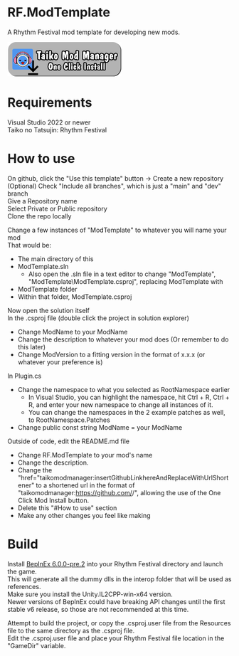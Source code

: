 # RF.ModTemplate
 A Rhythm Festival mod template for developing new mods.
 
 <a href="taikomodmanager:insertGithubLinkhereAndReplaceWithUrlShortener"> <img src="Resources/InstallButton.png" alt="One-click Install using the Taiko Mod Manager" width="256"/> </a>
 
# Requirements
 Visual Studio 2022 or newer\
 Taiko no Tatsujin: Rhythm Festival
 
 
# How to use
 On github, click the "Use this template" button -> Create a new repository\
 (Optional) Check "Include all branches", which is just a "main" and "dev" branch\
 Give a Repository name\
 Select Private or Public repository\
 Clone the repo locally

 Change a few instances of "ModTemplate" to whatever you will name your mod <ModName>\
 That would be:
 - The main directory of this
 - ModTemplate.sln
    - Also open the .sln file in a text editor to change "ModTemplate", "ModTemplate\ModTemplate.csproj", replacing ModTemplate with <ModName>
 - ModTemplate folder
 - Within that folder, ModTemplate.csproj
 
 Now open the solution itself\
 In the .csproj file (double click the <ModName> project in solution explorer)
 - Change ModName to your ModName
 - Change the description to whatever your mod does (Or remember to do this later)
 - Change ModVersion to a fitting version in the format of x.x.x (or whatever your preference is)

 In Plugin.cs
 - Change the namespace to what you selected as RootNamespace earlier
    - In Visual Studio, you can highlight the namespace, hit Ctrl + R, Ctrl + R, and enter your new namespace to change all instances of it. 
    - You can change the namespaces in the 2 example patches as well, to RootNamespace.Patches
 - Change public const string ModName = your ModName
 
 Outside of code, edit the README.md file
 - Change RF.ModTemplate to your mod's name
 - Change the description.
 - Change the "href="taikomodmanager:insertGithubLinkhereAndReplaceWithUrlShortener" to a shortened url in the format of "taikomodmanager:https://github.com/<you>/<yourmodrepo>", allowing the use of the One Click Mod Install button.
 - Delete this "#How to use" section
 - Make any other changes you feel like making
 

# Build
 Install [BepInEx 6.0.0-pre.2](https://github.com/BepInEx/BepInEx/releases/tag/v6.0.0-pre.2) into your Rhythm Festival directory and launch the game.\
 This will generate all the dummy dlls in the interop folder that will be used as references.\
 Make sure you install the Unity.IL2CPP-win-x64 version.\
 Newer versions of BepInEx could have breaking API changes until the first stable v6 release, so those are not recommended at this time.
 
 Attempt to build the project, or copy the .csproj.user file from the Resources file to the same directory as the .csproj file.\
 Edit the .csproj.user file and place your Rhythm Festival file location in the "GameDir" variable.
